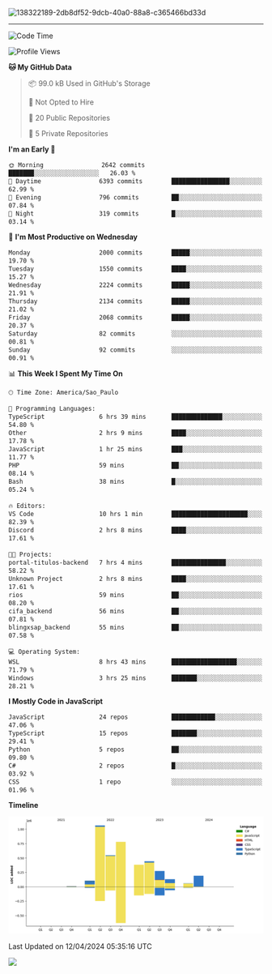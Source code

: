 
![138322189-2db8df52-9dcb-40a0-88a8-c365466bd33d](https://user-images.githubusercontent.com/89656623/214648213-d698ffe7-0c15-4728-8ac0-3e241011cc78.gif)

---

<!--START_SECTION:waka-->
![Code Time](http://img.shields.io/badge/Code%20Time-12%20hrs%209%20mins-blue)

![Profile Views](http://img.shields.io/badge/Profile%20Views-11-blue)

**🐱 My GitHub Data** 

> 📦 99.0 kB Used in GitHub's Storage 
 > 
> 🚫 Not Opted to Hire
 > 
> 📜 20 Public Repositories 
 > 
> 🔑 5 Private Repositories 
 > 
**I'm an Early 🐤** 

```text
🌞 Morning                2642 commits        ███████░░░░░░░░░░░░░░░░░░   26.03 % 
🌆 Daytime                6393 commits        ████████████████░░░░░░░░░   62.99 % 
🌃 Evening                796 commits         ██░░░░░░░░░░░░░░░░░░░░░░░   07.84 % 
🌙 Night                  319 commits         █░░░░░░░░░░░░░░░░░░░░░░░░   03.14 % 
```
📅 **I'm Most Productive on Wednesday** 

```text
Monday                   2000 commits        █████░░░░░░░░░░░░░░░░░░░░   19.70 % 
Tuesday                  1550 commits        ████░░░░░░░░░░░░░░░░░░░░░   15.27 % 
Wednesday                2224 commits        █████░░░░░░░░░░░░░░░░░░░░   21.91 % 
Thursday                 2134 commits        █████░░░░░░░░░░░░░░░░░░░░   21.02 % 
Friday                   2068 commits        █████░░░░░░░░░░░░░░░░░░░░   20.37 % 
Saturday                 82 commits          ░░░░░░░░░░░░░░░░░░░░░░░░░   00.81 % 
Sunday                   92 commits          ░░░░░░░░░░░░░░░░░░░░░░░░░   00.91 % 
```


📊 **This Week I Spent My Time On** 

```text
🕑︎ Time Zone: America/Sao_Paulo

💬 Programming Languages: 
TypeScript               6 hrs 39 mins       ██████████████░░░░░░░░░░░   54.80 % 
Other                    2 hrs 9 mins        ████░░░░░░░░░░░░░░░░░░░░░   17.78 % 
JavaScript               1 hr 25 mins        ███░░░░░░░░░░░░░░░░░░░░░░   11.77 % 
PHP                      59 mins             ██░░░░░░░░░░░░░░░░░░░░░░░   08.14 % 
Bash                     38 mins             █░░░░░░░░░░░░░░░░░░░░░░░░   05.24 % 

🔥 Editors: 
VS Code                  10 hrs 1 min        █████████████████████░░░░   82.39 % 
Discord                  2 hrs 8 mins        ████░░░░░░░░░░░░░░░░░░░░░   17.61 % 

🐱‍💻 Projects: 
portal-titulos-backend   7 hrs 4 mins        ███████████████░░░░░░░░░░   58.22 % 
Unknown Project          2 hrs 8 mins        ████░░░░░░░░░░░░░░░░░░░░░   17.61 % 
rios                     59 mins             ██░░░░░░░░░░░░░░░░░░░░░░░   08.20 % 
cifa_backend             56 mins             ██░░░░░░░░░░░░░░░░░░░░░░░   07.81 % 
blingxsap_backend        55 mins             ██░░░░░░░░░░░░░░░░░░░░░░░   07.58 % 

💻 Operating System: 
WSL                      8 hrs 43 mins       ██████████████████░░░░░░░   71.79 % 
Windows                  3 hrs 25 mins       ███████░░░░░░░░░░░░░░░░░░   28.21 % 
```

**I Mostly Code in JavaScript** 

```text
JavaScript               24 repos            ████████████░░░░░░░░░░░░░   47.06 % 
TypeScript               15 repos            ███████░░░░░░░░░░░░░░░░░░   29.41 % 
Python                   5 repos             ██░░░░░░░░░░░░░░░░░░░░░░░   09.80 % 
C#                       2 repos             █░░░░░░░░░░░░░░░░░░░░░░░░   03.92 % 
CSS                      1 repo              ░░░░░░░░░░░░░░░░░░░░░░░░░   01.96 % 
```



**Timeline**

![Lines of Code chart](https://raw.githubusercontent.com/NatanB4/NatanB4/main/assets/bar_graph.png)


 Last Updated on 12/04/2024 05:35:16 UTC
<!--END_SECTION:waka-->
    
  <a href="mailto:natanbarbosa027@gmail.com"><img src="https://img.shields.io/badge/Gmail-D14836?style=for-the-badge&logo=gmail&logoColor=white" target="_blank"></a>

